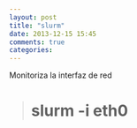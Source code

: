 ```yaml
---
layout: post
title: "slurm"
date: 2013-12-15 15:45
comments: true
categories: 
---
```

Monitoriza la interfaz de red

># slurm -i eth0

